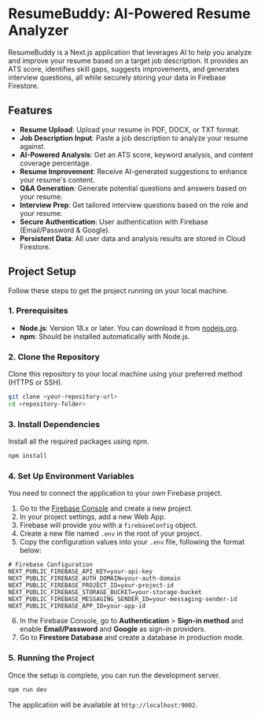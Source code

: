# ResumeBuddy: AI-Powered Resume Analyzer

ResumeBuddy is a Next.js application that leverages AI to help you analyze and improve your resume based on a target job description. It provides an ATS score, identifies skill gaps, suggests improvements, and generates interview questions, all while securely storing your data in Firebase Firestore.

## Features

- **Resume Upload**: Upload your resume in PDF, DOCX, or TXT format.
- **Job Description Input**: Paste a job description to analyze your resume against.
- **AI-Powered Analysis**: Get an ATS score, keyword analysis, and content coverage percentage.
- **Resume Improvement**: Receive AI-generated suggestions to enhance your resume's content.
- **Q&A Generation**: Generate potential questions and answers based on your resume.
- **Interview Prep**: Get tailored interview questions based on the role and your resume.
- **Secure Authentication**: User authentication with Firebase (Email/Password & Google).
- **Persistent Data**: All user data and analysis results are stored in Cloud Firestore.

## Project Setup

Follow these steps to get the project running on your local machine.

### 1. Prerequisites

- **Node.js**: Version 18.x or later. You can download it from [nodejs.org](https://nodejs.org/).
- **npm**: Should be installed automatically with Node.js.

### 2. Clone the Repository

Clone this repository to your local machine using your preferred method (HTTPS or SSH).

```bash
git clone <your-repository-url>
cd <repository-folder>
```

### 3. Install Dependencies

Install all the required packages using npm.

```bash
npm install
```

### 4. Set Up Environment Variables

You need to connect the application to your own Firebase project.

1.  Go to the [Firebase Console](https://console.firebase.google.com/) and create a new project.
2.  In your project settings, add a new Web App.
3.  Firebase will provide you with a `firebaseConfig` object.
4.  Create a new file named `.env` in the root of your project.
5.  Copy the configuration values into your `.env` file, following the format below:

```env
# Firebase Configuration
NEXT_PUBLIC_FIREBASE_API_KEY=your-api-key
NEXT_PUBLIC_FIREBASE_AUTH_DOMAIN=your-auth-domain
NEXT_PUBLIC_FIREBASE_PROJECT_ID=your-project-id
NEXT_PUBLIC_FIREBASE_STORAGE_BUCKET=your-storage-bucket
NEXT_PUBLIC_FIREBASE_MESSAGING_SENDER_ID=your-messaging-sender-id
NEXT_PUBLIC_FIREBASE_APP_ID=your-app-id
```

6.  In the Firebase Console, go to **Authentication** > **Sign-in method** and enable **Email/Password** and **Google** as sign-in providers.
7.  Go to **Firestore Database** and create a database in production mode.

### 5. Running the Project

Once the setup is complete, you can run the development server.

```bash
npm run dev
```

The application will be available at `http://localhost:9002`.
